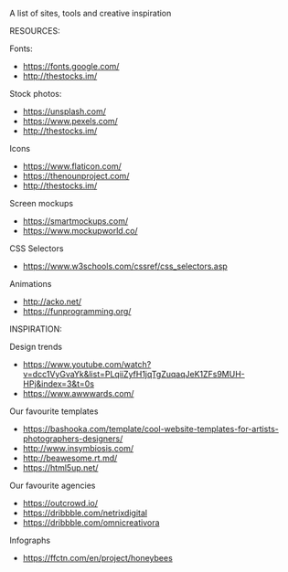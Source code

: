 A list of sites, tools and creative inspiration

RESOURCES:

Fonts:
* https://fonts.google.com/
* http://thestocks.im/

Stock photos:
* https://unsplash.com/
* https://www.pexels.com/
* http://thestocks.im/

Icons
* https://www.flaticon.com/
* https://thenounproject.com/
* http://thestocks.im/

Screen mockups
* https://smartmockups.com/
* https://www.mockupworld.co/

CSS Selectors
* https://www.w3schools.com/cssref/css_selectors.asp

Animations
* http://acko.net/
* https://funprogramming.org/


INSPIRATION:

Design trends
* https://www.youtube.com/watch?v=dcc1VyGvaYk&list=PLqiiZyfH1jqTgZuqaqJeK1ZFs9MUH-HPj&index=3&t=0s
* https://www.awwwards.com/

Our favourite templates
* https://bashooka.com/template/cool-website-templates-for-artists-photographers-designers/
* http://www.insymbiosis.com/
* http://beawesome.rt.md/
* https://html5up.net/

Our favourite agencies
* https://outcrowd.io/
* https://dribbble.com/netrixdigital
* https://dribbble.com/omnicreativora


Infographs
* https://ffctn.com/en/project/honeybees







